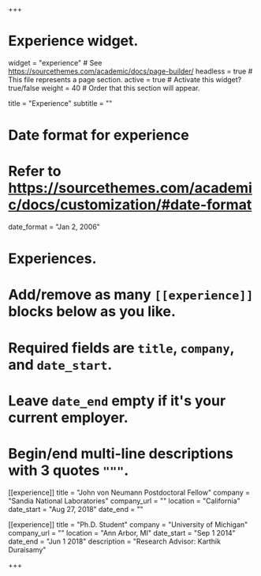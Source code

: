 +++
# Experience widget.
widget = "experience"  # See https://sourcethemes.com/academic/docs/page-builder/
headless = true  # This file represents a page section.
active = true  # Activate this widget? true/false
weight = 40  # Order that this section will appear.

title = "Experience"
subtitle = ""

# Date format for experience
#   Refer to https://sourcethemes.com/academic/docs/customization/#date-format
date_format = "Jan 2, 2006"
# Experiences.
#   Add/remove as many `[[experience]]` blocks below as you like.
#   Required fields are `title`, `company`, and `date_start`.
#   Leave `date_end` empty if it's your current employer.
#   Begin/end multi-line descriptions with 3 quotes `"""`.
[[experience]]
  title = "John von Neumann Postdoctoral Fellow"
  company = "Sandia National Laboratories"
  company_url = ""
  location = "California"
  date_start = "Aug 27, 2018"
  date_end = ""

[[experience]]
  title = "Ph.D. Student"
  company = "University of Michigan"
  company_url = ""
  location = "Ann Arbor, MI"
  date_start = "Sep 1 2014"
  date_end = "Jun 1 2018"
  description = "Research Advisor: Karthik Duraisamy"

+++
